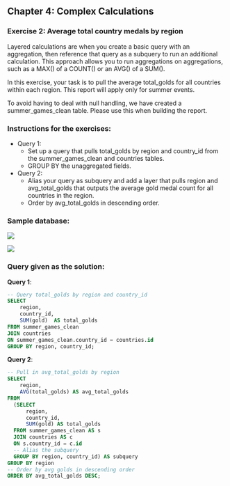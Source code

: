 ## Chapter 4: Complex Calculations
### Exercise 2: Average total country medals by region
Layered calculations are when you create a basic query with an aggregation, then reference that query as a subquery to run an additional calculation. This approach allows you to run aggregations on aggregations, such as a MAX() of a COUNT() or an AVG() of a SUM().

In this exercise, your task is to pull the average total_golds for all countries within each region. This report will apply only for summer events.

To avoid having to deal with null handling, we have created a summer_games_clean table. Please use this when building the report.

### Instructions for the exercises: 
- Query 1: 
    - Set up a query that pulls total_golds by region and country_id from the summer_games_clean and countries tables.
    - GROUP BY the unaggregated fields.
- Query 2: 
    - Alias your query as subquery and add a layer that pulls region and avg_total_golds that outputs the average gold medal count for all countries in the region.
    - Order by avg_total_golds in descending order.

### Sample database:

![](https://i.ibb.co/tp7VpVd/Capture-1.png)

![](https://camo.githubusercontent.com/b031568d9ac99edddb3aed1263ebf10ac3098e61/68747470733a2f2f692e6962622e636f2f646d56564668312f436170747572652d322e706e67)

### Query given as the solution: 
**Query 1**:
```sql
-- Query total_golds by region and country_id
SELECT 
	region, 
    country_id, 
    SUM(gold)  AS total_golds
FROM summer_games_clean
JOIN countries 
ON summer_games_clean.country_id = countries.id
GROUP BY region, country_id;
```
**Query 2**:
```sql
-- Pull in avg_total_golds by region
SELECT 
	region,
    AVG(total_golds) AS avg_total_golds
FROM
  (SELECT 
      region, 
      country_id, 
      SUM(gold) AS total_golds
  FROM summer_games_clean AS s
  JOIN countries AS c
  ON s.country_id = c.id
  -- Alias the subquery
  GROUP BY region, country_id) AS subquery
GROUP BY region
-- Order by avg golds in descending order
ORDER BY avg_total_golds DESC;
```